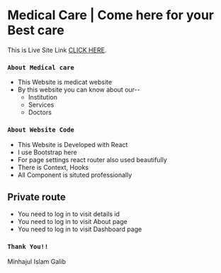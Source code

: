 # Medical Care | Come here for your Best care

This is Live Site Link [CLICK HERE](https://medical-care-galib-10.netlify.app/).

### `About Medical care`
- This Website is medicat website
- By this website you can know about our--
	- Institution
	- Services
	- Doctors


### `About Website Code`
- This Website is Developed with React
- I use Bootstrap here
- For page settings react router also used beautifully
- There is Context, Hooks
- All Component is situted professionally

## Private route
- You need to log in to visit details id
- You need to log in to visit About page
- You need to log in to visit Dashboard page

### `Thank You!!`
Minhajul Islam Galib


